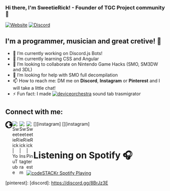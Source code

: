 ### Hi there, I'm SweetieRick! - Founder of TGC Project community 👋

[![Website](https://img.shields.io/website?label=tgcproject.com&style=for-the-badge&url=https%3A%2F%2Ftgcproject.com)](https://www.tgcproject.com)
[![Discord](https://img.shields.io/discord/599951425144881152?label=TGC%20Discord&style=for-the-badge)](https://discord.gg/8BrJz3E)


## I'm a programmer, musician and great cretive! 🎨

- 🔭 I’m currently working on Discord.js Bots!
- 🌱 I’m currently learning CSS and Angular
- 👯 I’m looking to collaborate on Nintendo Game Hacks (SMO, SM3DW and 3DL)
- 🤔 I’m looking for help with SMO full decompilation
- 📫 How to reach me: DM me on **Discord**, **Instagram** or **Pinterest** and I will take a little chat!
- ⚡ Fun fact: I made [![deviceorchestra](https://img.shields.io/youtube/views/lHZkLLRvZFw?label=DeviceOrchestra&style=social)](https://www.youtube.com/watch?v=lHZkLLRvZFw) sound tab trasmigrator 

## Connect with me:

[<img align="left" alt="tgcproject.com" width="22px" src="https://raw.githubusercontent.com/iconic/open-iconic/master/svg/globe.svg" />][website]
[<img align="left" alt="SweetieRick | YouTube" width="22px" src="https://cdn.jsdelivr.net/npm/simple-icons@v3/icons/youtube.svg" />][youtube]
[<img align="left" alt="SweetieRick | Instagram" width="22px" src="https://cdn.jsdelivr.net/npm/simple-icons@v3/icons/instagram.svg" />][instagram]
[<img align="left" alt="SweetieRick | Pinterest" width="22px" src="https://cdn.jsdelivr.net/npm/simple-icons@v3/icons/pinterest.svg" />][instagram]

<br />

# Listening on Spotify 🎧
[<img src="https://now-playing-codestackr.vercel.app/api/spotify-playing" alt="codeSTACKr Spotify Playing" width="350" />](https://open.spotify.com/user/swyqyimdc12jajde4vpwd2x1b)


[website]: https://www.tgcproject.com
[youtube]: 
[instagram]: 
[pinterest]: 
[discord]: https://discord.gg/8BrJz3E

<!--
**SweetieRick/SweetieRick** is a ✨ _special_ ✨ repository because its `README.md` (this file) appears on your GitHub profile.

Here are some ideas to get you started:

- 🔭 I’m currently working on 
- 🌱 I’m currently learning ...
- 👯 I’m looking to collaborate on ...
- 🤔 I’m looking for help with ...
- 💬 Ask me about ...
- 📫 How to reach me: ...
- 😄 Pronouns: ...
- ⚡ Fun fact: ...
-->
